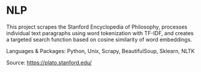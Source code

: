 # NLP

This project scrapes the Stanford Encyclopedia of Philosophy, processes individual text paragraphs using word tokenization with TF-IDF, and creates a targeted search function based on cosine similarity of word embeddings.

Languages & Packages: Python, Unix, Scrapy, BeautifulSoup, Sklearn, NLTK

Source:  https://plato.stanford.edu/

